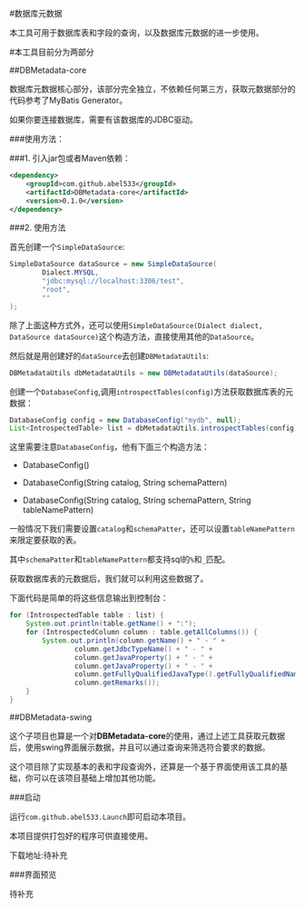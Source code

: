 #数据库元数据

本工具可用于数据库表和字段的查询，以及数据库元数据的进一步使用。

#本工具目前分为两部分

##DBMetadata-core

数据库元数据核心部分，该部分完全独立，不依赖任何第三方，获取元数据部分的代码参考了MyBatis Generator。

如果你要连接数据库，需要有该数据库的JDBC驱动。

###使用方法：

###1. 引入jar包或者Maven依赖：

```xml
<dependency>
    <groupId>com.github.abel533</groupId>
    <artifactId>DBMetadata-core</artifactId>
    <version>0.1.0</version>
</dependency>
```

###2. 使用方法

首先创建一个`SimpleDataSource`:
```java
SimpleDataSource dataSource = new SimpleDataSource(
        Dialect.MYSQL,
        "jdbc:mysql://localhost:3306/test",
        "root",
        ""
);
```
除了上面这种方式外，还可以使用`SimpleDataSource(Dialect dialect, DataSource dataSource)`这个构造方法，直接使用其他的`DataSource`。

然后就是用创建好的`dataSource`去创建`DBMetadataUtils`:

```java
DBMetadataUtils dbMetadataUtils = new DBMetadataUtils(dataSource);
```

创建一个`DatabaseConfig`,调用`introspectTables(config)`方法获取数据库表的元数据：
```java
DatabaseConfig config = new DatabaseConfig("mydb", null);
List<IntrospectedTable> list = dbMetadataUtils.introspectTables(config);
```

这里需要注意`DatabaseConfig`，他有下面三个构造方法：

- DatabaseConfig()

- DatabaseConfig(String catalog, String schemaPattern)

- DatabaseConfig(String catalog, String schemaPattern, String tableNamePattern)

一般情况下我们需要设置`catalog`和`schemaPatter`，还可以设置`tableNamePattern`来限定要获取的表。

其中`schemaPatter`和`tableNamePattern`都支持sql的`%`和`_`匹配。

获取数据库表的元数据后，我们就可以利用这些数据了。

下面代码是简单的将这些信息输出到控制台：

```java
for (IntrospectedTable table : list) {
    System.out.println(table.getName() + ":");
    for (IntrospectedColumn column : table.getAllColumns()) {
        System.out.println(column.getName() + " - " +
                column.getJdbcTypeName() + " - " +
                column.getJavaProperty() + " - " +
                column.getJavaProperty() + " - " +
                column.getFullyQualifiedJavaType().getFullyQualifiedName() + " - " +
                column.getRemarks());
    }
}
```

##DBMetadata-swing

这个子项目也算是一个对**DBMetadata-core**的使用，通过上述工具获取元数据后，使用swing界面展示数据，并且可以通过查询来筛选符合要求的数据。

这个项目除了实现基本的表和字段查询外，还算是一个基于界面使用该工具的基础，你可以在该项目基础上增加其他功能。

###启动

运行`com.github.abel533.Launch`即可启动本项目。

本项目提供打包好的程序可供直接使用。

下载地址:待补充

###界面预览

待补充
